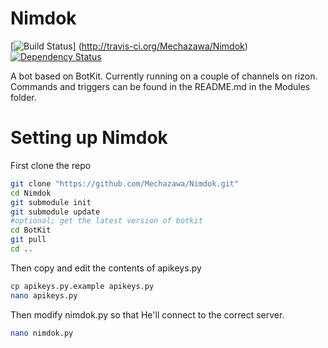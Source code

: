Nimdok
======
[![Build Status](https://secure.travis-ci.org/Mechazawa/Nimdok.png)] (http://travis-ci.org/Mechazawa/Nimdok)[![Dependency Status](https://gemnasium.com/Mechazawa/Nimdok.png)](https://gemnasium.com/Mechazawa/Nimdok)

A bot based on BotKit. Currently running on a couple of channels on rizon.
Commands and triggers can be found in the README.md in the Modules folder.

Setting up Nimdok
======
First clone the repo
```bash
git clone "https://github.com/Mechazawa/Nimdok.git"
cd Nimdok
git submodule init
git submodule update
#optional; get the latest version of botkit
cd BotKit
git pull
cd ..
```

Then copy and edit the contents of apikeys.py
```bash
cp apikeys.py.example apikeys.py
nano apikeys.py
```

Then modify nimdok.py so that He'll connect to the correct server.
```bash
nano nimdok.py
```
